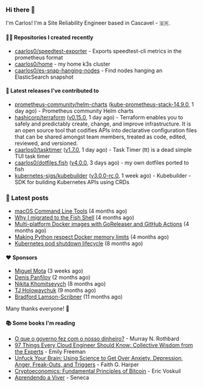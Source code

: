 ### Hi there 👋

I'm Carlos! I'm a Site Reliability Engineer based in Cascavel - 🇧🇷.

#### 👨‍💻 Repositories I created recently
- [caarlos0/speedtest-exporter](https://github.com/caarlos0/speedtest-exporter) - Exports speedtest-cli metrics in the prometheus format
- [caarlos0/home](https://github.com/caarlos0/home) - my home k3s cluster
- [caarlos0/es-snap-hanging-nodes](https://github.com/caarlos0/es-snap-hanging-nodes) - Find nodes hanging an ElasticSearch snapshot

#### 🚀 Latest releases I've contributed to


- [prometheus-community/helm-charts](https://github.com/prometheus-community/helm-charts) ([kube-prometheus-stack-14.9.0](https://github.com/prometheus-community/helm-charts/releases/tag/kube-prometheus-stack-14.9.0), 1 day ago) - Prometheus community Helm charts
- [hashicorp/terraform](https://github.com/hashicorp/terraform) ([v0.15.0](https://github.com/hashicorp/terraform/releases/tag/v0.15.0), 1 day ago) - Terraform enables you to safely and predictably create, change, and improve infrastructure. It is an open source tool that codifies APIs into declarative configuration files that can be shared amongst team members, treated as code, edited, reviewed, and versioned.
- [caarlos0/tasktimer](https://github.com/caarlos0/tasktimer) ([v1.7.0](https://github.com/caarlos0/tasktimer/releases/tag/v1.7.0), 1 day ago) - Task Timer (tt) is a dead simple TUI task timer
- [caarlos0/dotfiles.fish](https://github.com/caarlos0/dotfiles.fish) ([v4.0.0](https://github.com/caarlos0/dotfiles.fish/releases/tag/v4.0.0), 3 days ago) - my own dotfiles ported to fish
- [kubernetes-sigs/kubebuilder](https://github.com/kubernetes-sigs/kubebuilder) ([v3.0.0-rc.0](https://github.com/kubernetes-sigs/kubebuilder/releases/tag/v3.0.0-rc.0), 1 week ago) - Kubebuilder - SDK for building Kubernetes APIs using CRDs

### 📄 Latest posts
- [macOS Command Line Tools](https://carlosbecker.com/posts/xcode-select/) (4 months ago)
- [Why I migrated to the Fish Shell](https://carlosbecker.com/posts/fish/) (4 months ago)
- [Multi-platform Docker images with GoReleaser and GitHub Actions](https://carlosbecker.com/posts/multi-platform-docker-images-goreleaser-gh-actions/) (4 months ago)
- [Making Python respect Docker memory limits](https://carlosbecker.com/posts/python-docker-limits/) (4 months ago)
- [Kubernetes pod shutdown lifecycle](https://carlosbecker.com/posts/k8s-pod-shutdown-lifecycle/) (8 months ago)

#### ❤️ Sponsors
- [Miguel Mota](https://github.com/miguelmota) (3 weeks ago)
- [Denis Panfilov](https://github.com/flaticols) (2 months ago)
- [Nikita Khomitsevych](https://github.com/hamsternik) (8 months ago)
- [TJ Holowaychuk](https://github.com/tj) (9 months ago)
- [Bradford Lamson-Scribner](https://github.com/bradford-hamilton) (11 months ago)

Many thanks everyone! 🙏

#### 📚 Some books I'm reading
- [O que o governo fez com o nosso dinheiro?](https://www.goodreads.com/book/show/25266290-o-que-o-governo-fez-com-o-nosso-dinheiro) - Murray N. Rothbard
- [97 Things Every Cloud Engineer Should Know: Collective Wisdom from the Experts](https://www.goodreads.com/book/show/53483754-97-things-every-cloud-engineer-should-know) - Emily Freeman
- [Unfuck Your Brain: Using Science to Get Over Anxiety, Depression, Anger, Freak-Outs, and Triggers](https://www.goodreads.com/book/show/34885438-unfuck-your-brain) - Faith G. Harper
- [Cryptoeconomics: Fundamental Principles of Bitcoin](https://www.goodreads.com/book/show/56919322-cryptoeconomics) - Eric Voskuil
- [Aprendendo a Viver](https://www.goodreads.com/book/show/28219486-aprendendo-a-viver) - Seneca

